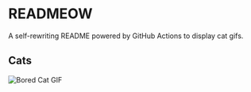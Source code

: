 # READMEOW

A self-rewriting README powered by GitHub Actions to display cat gifs.

## Cats

![Bored Cat GIF](https://media2.giphy.com/media/v1.Y2lkPTlhY2QwMmRhN3g4Ynk1eWpjNmNoYXZ3ZWg1MDUzeXVrNWVvbGw3OHU1Y2p5bDJwZCZlcD12MV9naWZzX3NlYXJjaCZjdD1n/mlvseq9yvZhba/200.gif)

